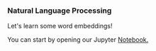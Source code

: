 ### Natural Language Processing

Let's learn some word embeddings!

You can start by opening our Jupyter [Notebook.](/NotebookI.ipynb)

